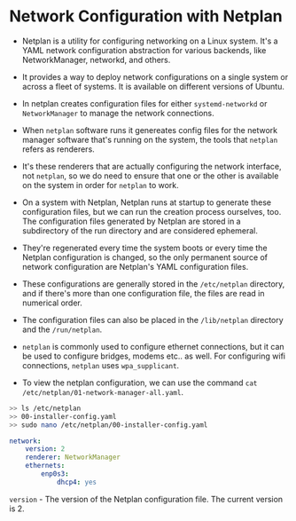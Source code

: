 # Network Configuration with Netplan

- Netplan is a utility for configuring networking on a Linux system. It's a YAML network configuration abstraction for various backends, like NetworkManager, networkd, and others.

- It provides a way to deploy network configurations on a single system or across a fleet of systems. It is available on different versions of Ubuntu.

- In netplan creates configuration files for either `systemd-networkd` or `NetworkManager` to manage the network connections.

- When `netplan` software runs it genereates config files for the network manager software that's running on the system, the tools that `netplan` refers as renderers.

- It's these renderers that are actually configuring the network interface, not `netplan`, so we do need to ensure that one or the other is available on the system in order for `netplan` to work.

- On a system with Netplan, Netplan runs at startup to generate these configuration files, but we can run the creation process ourselves, too. The configuration files generated by Netplan are stored in a subdirectory of the run directory and are considered ephemeral.

- They're regenerated every time the system boots or every time the Netplan configuration is changed, so the only permanent source of network configuration are Netplan's YAML configuration files.

- These configurations are generally stored in the `/etc/netplan` directory, and if there's more than one configuration file, the files are read in numerical order.

- The configuration files can also be placed in the `/lib/netplan` directory and the `/run/netplan`.

- `netplan` is commonly used to configure ethernet connections, but it can be used to configure bridges, modems etc.. as well. For configuring wifi connections, `netplan` uses `wpa_supplicant`.

- To view the netplan configuration, we can use the command `cat /etc/netplan/01-network-manager-all.yaml`.

```bash
>> ls /etc/netplan
>> 00-installer-config.yaml
>> sudo nano /etc/netplan/00-installer-config.yaml
```

```yaml
network:
    version: 2
    renderer: NetworkManager
    ethernets:
        enp0s3:
            dhcp4: yes
```

`version` - The version of the Netplan configuration file. The current version is 2.
